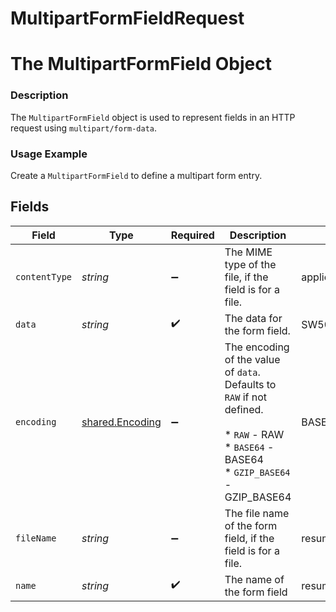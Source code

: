 # MultipartFormFieldRequest

# The MultipartFormField Object
### Description
The `MultipartFormField` object is used to represent fields in an HTTP request using `multipart/form-data`.

### Usage Example
Create a `MultipartFormField` to define a multipart form entry.


## Fields

| Field                                                                                                                                   | Type                                                                                                                                    | Required                                                                                                                                | Description                                                                                                                             | Example                                                                                                                                 |
| --------------------------------------------------------------------------------------------------------------------------------------- | --------------------------------------------------------------------------------------------------------------------------------------- | --------------------------------------------------------------------------------------------------------------------------------------- | --------------------------------------------------------------------------------------------------------------------------------------- | --------------------------------------------------------------------------------------------------------------------------------------- |
| `contentType`                                                                                                                           | *string*                                                                                                                                | :heavy_minus_sign:                                                                                                                      | The MIME type of the file, if the field is for a file.                                                                                  | application/pdf                                                                                                                         |
| `data`                                                                                                                                  | *string*                                                                                                                                | :heavy_check_mark:                                                                                                                      | The data for the form field.                                                                                                            | SW50ZWdyYXRlIGZhc3QKSW50ZWdyYXRlIG9uY2U=                                                                                                |
| `encoding`                                                                                                                              | [shared.Encoding](../../models/shared/encoding.md)                                                                                      | :heavy_minus_sign:                                                                                                                      | The encoding of the value of `data`. Defaults to `RAW` if not defined.<br/><br/>* `RAW` - RAW<br/>* `BASE64` - BASE64<br/>* `GZIP_BASE64` - GZIP_BASE64 | BASE64                                                                                                                                  |
| `fileName`                                                                                                                              | *string*                                                                                                                                | :heavy_minus_sign:                                                                                                                      | The file name of the form field, if the field is for a file.                                                                            | resume.pdf                                                                                                                              |
| `name`                                                                                                                                  | *string*                                                                                                                                | :heavy_check_mark:                                                                                                                      | The name of the form field                                                                                                              | resume                                                                                                                                  |